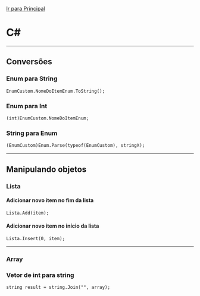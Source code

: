 [Ir para Principal](../readme.md)

# C#

---

## Conversões

### Enum para String

`EnumCustom.NomeDoItemEnum.ToString();`

### Enum para Int

`(int)EnumCustom.NomeDoItemEnum;`

### String para Enum

`(EnumCustom)Enum.Parse(typeof(EnumCustom), stringX);`

---

## Manipulando objetos

### Lista

#### Adicionar novo item no fim da lista

`Lista.Add(item);`

#### Adicionar novo item no início da lista

`Lista.Insert(0, item);`

---

### Array

### Vetor de int para string

`string result = string.Join("", array);`